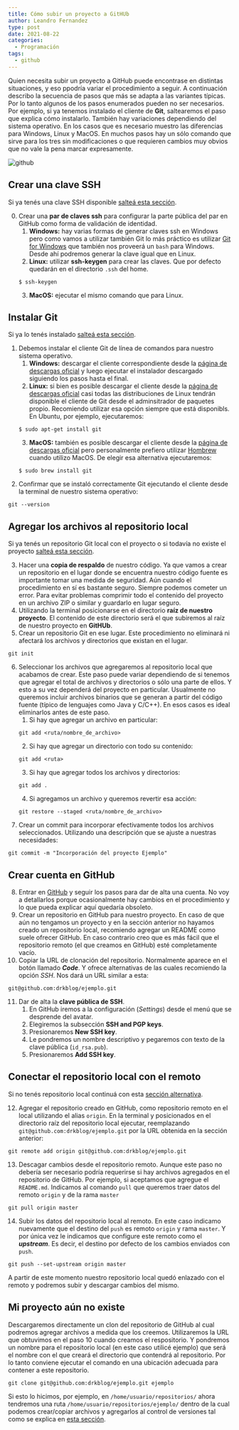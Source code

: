 ```yaml
---
title: Cómo subir un proyecto a GitHUb
author: Leandro Fernandez
type: post
date: 2021-08-22
categories:
  - Programación
tags:
  - github
---
```


Quien necesita subir un proyecto a GitHub puede encontrase en distintas situaciones, y eso ppodría variar el procedimiento a seguir.
A continuación describo la secuencia de pasos que más se adapta a las variantes típicas.
Por lo tanto algunos de los pasos enumerados pueden no ser necesarios. Por ejemplo, si ya tenemos instalado el cliente de **Git**, saltearemos el paso que explica cómo instalarlo. También hay variaciones dependiendo del sistema operativo. En los casos que es necesario muestro las diferencias para Windows, Linux y MacOS. En muchos pasos hay un sólo comando que sirve para los tres sin modificaciones o que requieren cambios muy obvios que no vale la pena marcar expresamente.

![github](/2021/08/github.svg.png)

## Crear una clave SSH

Si ya tenés una clave SSH disponible [salteá esta sección](#instalar-git).

0. Crear una **par de claves ssh** para configurar la parte pública del par en GitHub como forma de validación de identidad.
    1. **Windows:** hay varias formas de generar claves ssh en Windows pero como vamos a utilizar también Git lo más práctico es utilizar [Git for Windows](https://gitforwindows.org/) que también nos proveerá un `bash` para Windows. Desde ahí podremos generar la clave igual que en Linux.
    2. **Linux:** utilizar **ssh-keygen** para crear las claves. Que por defecto quedarán en el directorio `.ssh` del home. 
    ```
    $ ssh-keygen
    ```
    3. **MacOS:** ejecutar el mismo comando que para Linux.

## Instalar Git

Si ya lo tenés instalado [salteá esta sección](#agregar-los-archivos-al-repositorio-local).

1. Debemos instalar el cliente Git de línea de comandos para nuestro sistema operativo.
    1. **Windows:** descargar el cliente correspondiente desde la [página de descargas oficial](https://git-scm.com/downloads) y luego ejecutar el instalador descargado siguiendo los pasos hasta el final.
    2. **Linux:** si bien es posible descargar el cliente desde la [página de descargas oficial](https://git-scm.com/downloads) casi todas las distribuciones de Linux tendrán disponible el cliente de Git desde el adminsitrador de paquetes propio. Recomiendo utilizar esa opción siempre que está disponibls. En Ubuntu, por ejemplo, ejecutaremos:
    ```
    $ sudo apt-get install git
    ```
    3. **MacOS:** también es posible descargar el cliente desde la [página de descargas oficial](https://git-scm.com/downloads) pero personalmente prefiero utilizar [Hombrew](https://brew.sh/) cuando utilizo MacOS. De elegir esa alternativa ejecutaremos:
    ```
    $ sudo brew install git
    ```
2. Confirmar que se instaló correctamente Git ejecutando el cliente desde la terminal de nuestro sistema operativo:
```
git --version
```

## Agregar los archivos al repositorio local

Si ya tenés un repositorio Git local con el proyecto o si todavía no existe el proyecto [salteá esta sección](#crear-cuenta-en-github).

3. Hacer una **copia de respaldo** de nuestro código. Ya que vamos a crear un repositorio en el lugar donde se encuentra nuestro código fuente es importante tomar una medida de seguridad. Aún cuando el procedimiento en sí es bastante seguro. Siempre podemos cometer un error. Para evitar problemas comprimir todo el contenido del proyecto en un archivo ZIP o similar y guardarlo en lugar seguro.
4. Utilizando la terminal posicionarse en el directorio **raíz de nuestro proyecto**. El contenido de este directorio será el que subiremos al raíz de nuestro proyecto en **GitHUb**.
5. Crear un repositorio Git en ese lugar. Este procedimiento no eliminará ni afectará los archivos y directorios que existan en el lugar.
```
git init
```
6. Seleccionar los archivos que agregaremos al repositorio local que acabamos de crear. Este paso puede variar dependiendo de si tenemos que agregar el total de archivos y directorios o sólo una parte de ellos. Y esto a su vez dependerá del proyecto en particular. Usualmente no queremos incluir archivos binarios que se generan a partir del código fuente (típico de lenguajes como Java y C/C++). En esos casos es ideal eliminarlos antes de este paso.
    1. Si hay que agregar un archivo en particular:
    ```
    git add <ruta/nombre_de_archivo>
    ```
    2. Si hay que agregar un directorio con todo su contenido:
    ```
    git add <ruta>
    ```
    3. Si hay que agregar todos los archivos y directorios:
    ```
    git add .
    ```
    4. Si agregamos un archivo y queremos revertir esa acción:
    ```
    git restore --staged <ruta/nombre_de_archivo>
    ```
7. Crear un commit para incorporar efectivamente todos los archivos seleccionados. Utilizando una descripción que se ajuste a nuestras necesidades:
```
git commit -m "Incorporación del proyecto Ejemplo"
```

## Crear cuenta en GitHub

8. Entrar en [GitHub](https://github.com/) y seguir los pasos para dar de alta una cuenta. No voy a detallarlos porque ocasionalmente hay cambios en el procedimiento y lo que pueda explicar aquí quedaría obsoleto.
9. Crear un repositorio en GitHub para nuestro proyecto. En caso de que aún no tengamos un proyecto y en la sección anterior no hayamos creado un repositorio local, recomiendo agregar un README como suele ofrecer GitHub. En caso contrario creo que es más fácil que el repositorio remoto (el que creamos en GitHub) esté completamente vacío.
10. Copiar la URL de clonación del repositorio. Normalmente aparece en el botón llamado ***Code***. Y ofrece alternativas de las cuales recomiendo la opción _SSH_. Nos dará un URL similar a esta:
```
git@github.com:drkblog/ejemplo.git
```
11. Dar de alta la **clave pública de SSH**. 
    1. En GitHub iremos a la configuración (_Settings_) desde el menú que se desprende del avatar.
    2. Elegiremos la subsección **SSH and PGP keys**.
    3. Presionaremos **New SSH key**.
    4. Le pondremos un nombre descriptivo y pegaremos con texto de la clave pública (`id_rsa.pub`).
    5. Presionaremos **Add SSH key**.

## Conectar el repositorio local con el remoto

Si no tenés repositorio local continuá con esta [sección alternativa](#mi-proyecto-aún-no-existe).

12. Agregar el repositorio creado en GitHub, como repositorio remoto en el local utilizando el alias `origin`. En la terminal y posicionados en el directorio raíz del repositorio local ejecutar, reemplazando `git@github.com:drkblog/ejemplo.git` por la URL obtenida en la sección anterior:
```
git remote add origin git@github.com:drkblog/ejemplo.git
```
13. Descagar cambios desde el repositorio remoto. Aunque este paso no debería ser necesario podría requerirse si hay archivos agregados en el repositorio de GitHub. Por ejemplo, si aceptamos que agregue el `README.md`. Indicamos al comando `pull` que queremos traer datos del remoto `origin` y de la rama `master`
```
git pull origin master
```
14. Subir los datos del repositorio local al remoto. En este caso indicamo nuevamente que el destino del `push` es remoto `origin` y rama `master`. Y por única vez le indicamos que configure este remoto como el ***upstream***. Es decir, el destino por defecto de los cambios enviados con `push`.
```
git push --set-upstream origin master
```

A partir de este momento nuestro repositorio local quedó enlazado con el remoto y podremos subir y descargar cambios del mismo.

## Mi proyecto aún no existe

Descargaremos directamente un clon del repositorio de GitHub al cual podremos agregar archivos a medida que los creemos. Utilizaremos la URL que obtuvimos en el paso 10 cuando creamos el respositorio. Y pondremos un nombre para el repositorio local (en este caso utilicé ejemplo) que será el nombre con el que creará el directorio que contendrá al repositorio. Por lo tanto conviene ejecutar el comando en una ubicación adecuada para contener a este repositorio.

```
git clone git@github.com:drkblog/ejemplo.git ejemplo
```

Si esto lo hicimos, por ejemplo, en `/home/usuario/repositorios/` ahora tendremos una ruta `/home/usuario/repositorios/ejemplo/` dentro de la cual podemos crear/copiar archivos y agregarlos al control de versiones tal como se explica en [esta sección](#agregar-los-archivos-al-repositorio-local).
